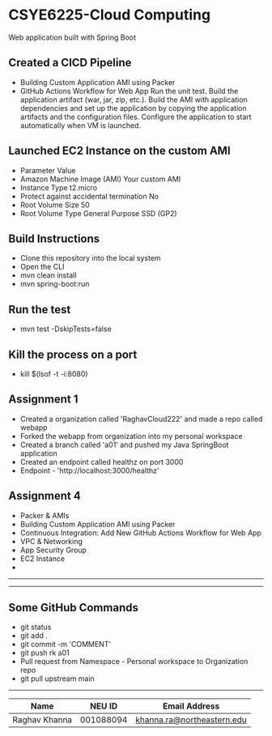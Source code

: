 # CSYE6225-Cloud Computing
Web application built with Spring Boot

## Created a CICD Pipeline
- Building Custom Application AMI using Packer
- GitHub Actions Workflow for Web App
  Run the unit test.
  Build the application artifact (war, jar, zip, etc.).
  Build the AMI with application dependencies and set up the application by copying the application artifacts and the configuration files.
  Configure the application to start automatically when VM is launched.


## Launched EC2 Instance on the custom AMI
- Parameter	Value 
- Amazon Machine Image (AMI)	Your custom AMI 
- Instance Type	t2.micro 
- Protect against accidental termination	No 
- Root Volume Size	50 
- Root Volume Type	General Purpose SSD (GP2)

## Build Instructions
-  Clone this repository  into the local system
-  Open the CLI
-  mvn clean install
-  mvn spring-boot:run

## Run the test
-  mvn test -DskipTests=false

## Kill the process on a port
-  kill $(lsof -t -i:8080)

## Assignment 1
-   Created a organization called 'RaghavCloud222' and made a repo called webapp
-   Forked the webapp from organization into my personal workspace
-   Created a branch called 'a01' and pushed my Java SpringBoot application
-   Created an endpoint called healthz on port 3000
-   Endpoint - 'http://localhost:3000/healthz'

## Assignment 4
-   Packer & AMIs
-   Building Custom Application AMI using Packer
-   Continuous Integration: Add New GitHub Actions Workflow for Web App
-   VPC & Networking
-   App Security Group
-   EC2 Instance
- 

--------------------------------------------------------

--------------------------------------------------------
## Some GitHub Commands
-   git status
-   git add .
-   git commit -m 'COMMENT'
-   git push rk a01
-   Pull request from Namespace - Personal workspace to Organization repo
-   git pull upstream main


----------------------------
| Name | NEU ID | Email Address              |
|------| --- |----------------------------|
| Raghav Khanna | 001088094 | khanna.ra@northeastern.edu |

